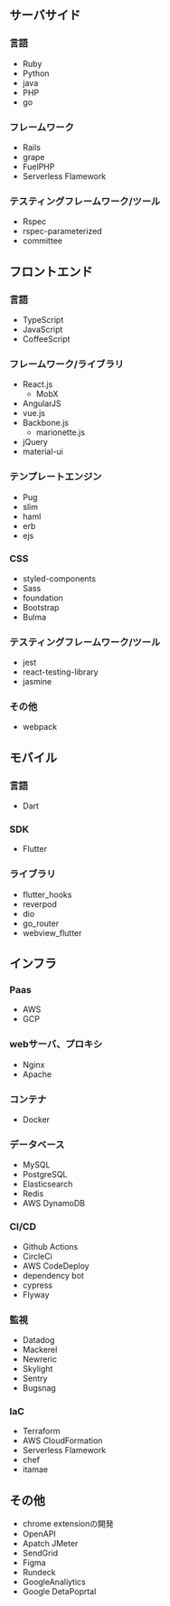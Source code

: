## サーバサイド
### 言語
* Ruby
* Python
* java
* PHP
* go

### フレームワーク
* Rails
* grape
* FuelPHP
* Serverless Flamework

### テスティングフレームワーク/ツール
* Rspec
* rspec-parameterized
* committee

## フロントエンド
### 言語
* TypeScript
* JavaScript
* CoffeeScript

### フレームワーク/ライブラリ
* React.js
  * MobX
* AngularJS
* vue.js
* Backbone.js
  * marionette.js
* jQuery
* material-ui

### テンプレートエンジン
* Pug
* slim 
* haml
* erb
* ejs

### CSS
* styled-components
* Sass
* foundation
* Bootstrap
* Bulma

### テスティングフレームワーク/ツール
* jest
* react-testing-library
* jasmine

### その他
* webpack

## モバイル
### 言語
* Dart

### SDK
* Flutter

### ライブラリ
* flutter_hooks
* reverpod
* dio
* go_router
* webview_flutter

## インフラ
### Paas
* AWS
* GCP

### webサーバ、プロキシ
* Nginx
* Apache

### コンテナ
* Docker

### データベース
* MySQL
* PostgreSQL
* Elasticsearch
* Redis
* AWS DynamoDB

### CI/CD
* Github Actions
* CircleCi
* AWS CodeDeploy
* dependency bot
* cypress
* Flyway

### 監視
* Datadog
* Mackerel
* Newreric
* Skylight
* Sentry
* Bugsnag

### IaC
* Terraform
* AWS CloudFormation
* Serverless Flamework
* chef
* itamae

## その他
* chrome extensionの開発
* OpenAPI
* Apatch JMeter
* SendGrid
* Figma
* Rundeck
* GoogleAnaliytics
* Google DetaPoprtal
